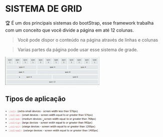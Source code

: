 # SISTEMA DE GRID

🏆 É um dos principais sistemas do bootStrap, esse framework trabalha com um conceito que você divide a página em até 12 colunas.

> Você pode dispor o conteúdo na página através de linhas e colunas
> 

> Varias partes da página pode usar esse sistema de grade.
> 

 
 <img src=https://github.com/ViniciusSXavier999/Assets/blob/main/P%C3%B3sGradua%C3%A7%C3%A3o/sistemagrid1.png width="300"/>


## Tipos de aplicação

 <img src=https://github.com/ViniciusSXavier999/Assets/blob/main/P%C3%B3sGradua%C3%A7%C3%A3o/sistemagrid2.png width="300"/>
































